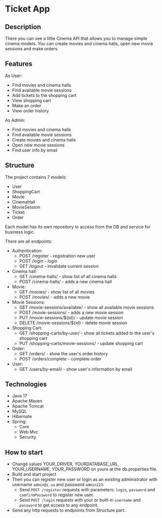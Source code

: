 # Ticket App
## Description

There you can see a little Cinema API that allows you to manage simple cinema models.
You can create movies and cinema halls, open new movie sessions and make orders.

## Features

As User:
- Find movies and cinema halls
- Find available movie sessions
- Add tickets to the shopping cart
- View shopping cart
- Make an order
- View order history

As Admin:
- Find movies and cinema halls
- Find available movie sessions
- Create movies and cinema halls
- Open new movie sessions
- Find user info by email

## Structure

The project contains 7 models:
- User
- ShoppingCart
- Movie
- CinemaHall
- MovieSession
- Ticket
- Order

Each model has its own repository to access from the DB and service for business logic.

There are all endpoints:
- Authentication:
  - POST /register - registration new user
  - POST /login - login
  - GET /logout - invalidate current session
- Cinema hall:
  - GET /cinema-halls/ - show list of all cinema halls
  - POST /cinema-halls/ - adds a new cinema hall
- Movie:
  - GET /movies/ - show list of all movies
  - POST /movies/ - adds a new movie
- Movie Sessions:
  - GET /movie-sessions/available/ - show all available movie sessions
  - POST /movie-sessions/ - adds a new movie session
  - PUT /movie-sessions/${id}/ - update movie session
  - DELETE /movie-sessions/${id} - delete movie session
- Shopping Cart:
  - GET /shopping-carts/by-user/ - show all tickets added to the user's shopping cart
  - PUT /shopping-carts/movie-sessions/ - update shopping cart
- Order:
  - GET /orders/ - show the user's order history
  - POST /orders/complete - complete order
- User:
  - GET /users/by-email/ - show user's information by email

## Technologies

- Java 17
- Apache Maven
- Apache Tomcat
- MySQL
- Hibernate
- Spring:
  - Core
  - Web Mvc
  - Security
  
## How to start
  
- Change values YOUR_DRIVER, YOURDATABASE_URL, YOUR_USERNAME, YOUR_PASSWORD on yours at the db.properties file.
- Build and start project
- Then you can register new user or login as an existing administrator with username ```admin@i.ua``` and password ```admin123```:
  - Send ```POST /register``` requests with parameters: ```login```, ```password``` and ```comfirmPassword``` to register new user.
  - Send ```POST /login``` requests with your or built-in ```username``` and ```password``` to get access to any endpoint.
- Send any http requests to endpoints from Structure part.
